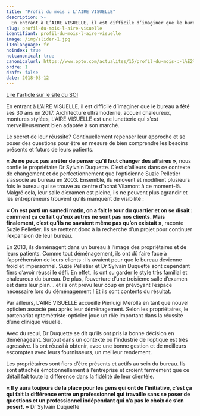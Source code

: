 ```yaml
---
title: "Profil du mois : L’AIRE VISUELLE"
description: >-
  En entrant à L’AIRE VISUELLE, il est difficile d’imaginer que le bureau a fêté ses 30 ans en 2017. Architecture ultramoderne, accueil chaleureux, montures stylées, L’AIRE VISUELLE est une lunetterie qui s’est merveilleusement bien adaptée à son marché.
slug: profil-du-mois-l-aire-visuelle
identifiant: profil-du-mois-l-aire-visuelle
image: /img/slider-1.jpg
i18nlanguage: fr
noindex: true
notcanonical: true
canonicalurl: https://www.opto.com/actualites/15/profil-du-mois-:-l%E2%80%99aire-visuelle
ordre: 1
draft: false
date: 2018-03-12
---
```


[Lire l'article sur le site du SOI](https://www.opto.com/actualites/15/profil-du-mois-:-l%E2%80%99aire-visuelle)

En entrant à L’AIRE VISUELLE, il est difficile d’imaginer que le bureau a fêté ses 30 ans en 2017. Architecture ultramoderne, accueil chaleureux, montures stylées, L’AIRE VISUELLE est une lunetterie qui s’est merveilleusement bien adaptée à son marché.

Le secret de leur réussite? Continuellement repenser leur approche et se poser des questions pour être en mesure de bien comprendre les besoins présents et futurs de leurs patients.

**« Je ne peux pas arrêter de penser qu’il faut changer des affaires »**, nous confie le propriétaire Dr Sylvain Duquette. C’est d’ailleurs dans ce contexte de changement et de perfectionnement que l’opticienne Suzie Pelletier s’associe au bureau en 2003. Ensemble, ils rénovent et modifient plusieurs fois le bureau qui se trouve au centre d’achat Vilamont à ce moment-là. Malgré cela, leur salle d’examen est pleine, ils ne peuvent plus agrandir et les entrepreneurs trouvent qu’ils manquent de visibilité :

**« On est parti un samedi matin, on a fait le tour du quartier et on se disait : comment ça ce fait qu’eux autres ne sont pas nos clients. Mais finalement, c’est qu’ils ne savaient même pas qu’on existait »**, raconte Suzie Pelletier. Ils se mettent donc à la recherche d’un projet pour continuer l’expansion de leur bureau.

En 2013, ils déménagent dans un bureau à l’image des propriétaires et de leurs patients. Comme tout déménagement, ils ont dû faire face à l’appréhension de leurs clients : ils avaient peur que le bureau devienne froid et impersonnel. Suzie Pelletier et Dr Sylvain Duquette sont cependant fiers d’avoir réussi le défi. En effet, ils ont su garder le style très familial et chaleureux du bureau. De plus, l’ouverture d’une troisième salle d’examen est dans leur plan….et ils ont prévu leur coup en prévoyant l’espace nécessaire lors du déménagement ! Et ils sont contents du résultat.

Par ailleurs, L’AIRE VISUELLE accueille Pierluigi Merolla en tant que nouvel opticien associé peu après leur déménagement. Selon les propriétaires, le partenariat optométriste-opticien joue un rôle important dans la réussite d’une clinique visuelle.

Avec du recul, Dr Duquette se dit qu’ils ont pris la bonne décision en déménageant. Surtout dans un contexte où l’industrie de l’optique est très agressive. Ils ont réussi à obtenir, avec une bonne gestion et de meilleurs escomptes avec leurs fournisseurs, un meilleur rendement.

Les propriétaires sont fiers d’être présents et actifs au sein du bureau. Ils sont attachés émotionnellement à l’entreprise et croient fermement que ce détail fait toute la différence dans la fidélité de leur clientèle.

**« Il y aura toujours de la place pour les gens qui ont de l’initiative, c’est ça qui fait la différence entre un professionnel qui travaille sans se poser de questions et un professionnel indépendant qui n’a pas le choix de s’en poser!. »** Dr Sylvain Duquette